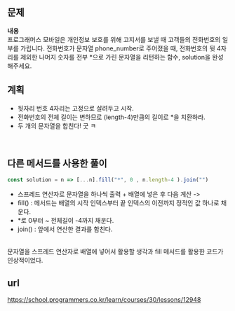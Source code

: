## 문제
**내용**<br>
프로그래머스 모바일은 개인정보 보호를 위해 고지서를 보낼 때 고객들의 전화번호의 일부를 가립니다.
전화번호가 문자열 phone_number로 주어졌을 때, 전화번호의 뒷 4자리를 제외한 나머지 숫자를 전부 *으로 가린 문자열을 리턴하는 함수, solution을 완성해주세요.<br>

## 계획
- 뒷자리 번호 4자리는 고정으로 살려두고 시작.
- 전화번호의 전체 길이는 변하므로 (length-4)만큼의 길이로 *을 치환하라.
- 두 개의 문자열을 합친다! 굿 ㅋ 
<br>

## 다른 메서드를 사용한 풀이
```javascript
const solution = n => [...n].fill("*", 0 , n.length-4 ).join("")
```
- 스프레드 연산자로 문자열을 하나씩 출력 + 배열에 넣은 후 다음 계산 -> 
- fill() : 메서드는 배열의 시작 인덱스부터 끝 인덱스의 이전까지 정적인 값 하나로 채운다.
- *로 0부터 ~ 전체길이 -4까지 채운다. 
- join() : 앞에서 연산한 결과를 합친다. 
<br>
문자열을 스프레드 연산자로 배열에 넣어서 활용할 생각과 fill 메서드를 활용한 코드가 인상적이었다. 


## url
https://school.programmers.co.kr/learn/courses/30/lessons/12948